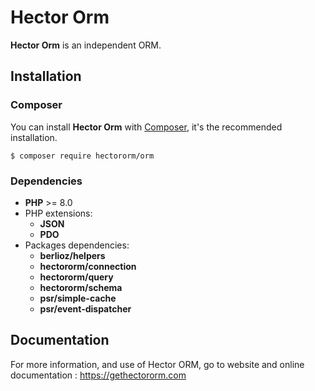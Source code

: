 # Hector Orm

**Hector Orm** is an independent ORM.

## Installation

### Composer

You can install **Hector Orm** with [Composer](https://getcomposer.org/), it's the recommended installation.

```shell
$ composer require hectororm/orm
```

### Dependencies

* **PHP** >= 8.0
* PHP extensions:
  * **JSON**
  * **PDO**
* Packages dependencies:
  * **berlioz/helpers**
  * **hectororm/connection**
  * **hectororm/query**
  * **hectororm/schema**
  * **psr/simple-cache**
  * **psr/event-dispatcher**


## Documentation

For more information, and use of Hector ORM, go to website and online documentation : https://gethectororm.com